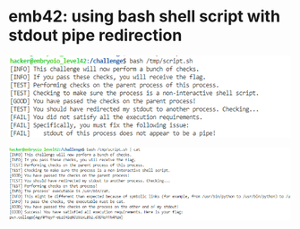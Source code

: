 # emb42: using bash shell script with stdout pipe redirection

![](<../.gitbook/assets/image (64).png>)

![](<../.gitbook/assets/image (98) (1).png>)
